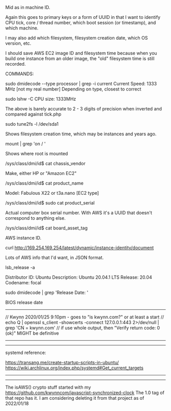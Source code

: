 Mid as in machine ID.

Again this goes to primary keys or a form of UUID in that I want to identify CPU tick, core / thread number, which boot session (or timestamp), 
and which machine.  

I may also add which filesystem, filesystem creation date, which OS version, etc.

I should save AWS EC2 image ID and filesystem time because when you build one instance from an older image, the "old" filesystem time is still recorded.

COMMANDS:

 sudo dmidecode --type processor | grep -i current
	Current Speed: 1333 MHz [not my real number]
        Depending on type, closest to correct

sudo lshw -C CPU
    size: 1333MHz

The above is barely accurate to 2 - 3 digits of precision when inverted and compared against tick.php

sudo tune2fs -l /dev/sda1

Shows filesystem creation time, which may be instances and years ago.

mount | grep 'on / '

Shows where root is mounted

/sys/class/dmi/id$ cat chassis_vendor

Make, either HP or "Amazon EC2"

/sys/class/dmi/id$ cat product_name

Model: Fabulous X22 or t3a.nano [EC2 type]

/sys/class/dmi/id$ sudo cat product_serial

Actual computer box serial number.  With AWS it's a UUID that doesn't correspond to anything else. 

/sys/class/dmi/id$ cat board_asset_tag

AWS instance ID.

curl http://169.254.169.254/latest/dynamic/instance-identity/document

Lots of AWS info that I'd want, in JSON format.

lsb_release -a

Distributor ID:	Ubuntu
Description:	Ubuntu 20.04.1 LTS
Release:	20.04
Codename:	focal

sudo dmidecode | grep 'Release Date: '

BIOS release date
*******
// Kwynn 2020/01/25 9:10pm - goes to "is kwynn.com?" or at least a start
// echo Q | openssl s_client -showcerts -connect 127.0.0.1:443 2>/dev/null | grep 'CN = kwynn\.com'
// if use whole output, then "Verify return code: 0 (ok)" MIGHT be definitive


********
*************
systemd reference:

https://transang.me/create-startup-scripts-in-ubuntu/
https://wiki.archlinux.org/index.php/systemd#Get_current_targets
***********
*************
The isAWS() crypto stuff started with my 
https://github.com/kwynncom/javascript-synchronized-clock
The 1.0 tag of that repo has it.  I am considering deleting it from that project as of 2022/01/18
